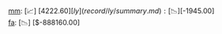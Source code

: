 [mm](record/mm/summary.md): [📈] [$4222.60]  
[ly](record/ly/summary.md): [📉] [$-1945.00]  
[fa](record/fa/summary.md): [📉] [$-888160.00]  
